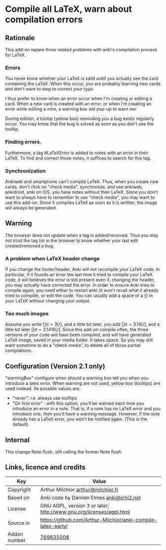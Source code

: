 # Compile all LaTeX, warn about compilation errors
## Rationale
This add-on repare three related problems with anki's compilation
process for LaTeX.

### Errors
You never know whether your LaTeX is valid untill you actually see the
card containing the LaTeX. When this occur, you are probably learning
new cards and don't want to stop to correct your typo.

I thus prefer to know when an error occur when I'm creating or editing
a card. When a new card is created with an error, or when I'm creating
an error while editing a note, a warning box will pop-up to warn me.

During edition, a tooltip (yellow box) reminding you a bug exists regularly
occur. You may know that the bug is solved as soon as you don't see
the tooltip.
### Finding errors.
Furthermore, a tag #LaTeXError is added to notes with an error in
their LaTeX. To find and correct those notes, it suffices to search
for this tag.
### Synchronization
Ankiweb and smartphone can't compile LaTeX. Thus, when you create new
cards, don't click on "check media", synchronize, and use ankiweb,
ankidroid, anki on IOS, you have notes without their LaTeX. Since you
don't want to always have to remember to use "check media", you may
want to use this add-on. Since it compiles LaTeX as soon as it is
written, the image will always be generated.
## Warning
The browser does not update when a tag is added/removed. Thus you may
not trust the tag list in the browser to know whether your last edit
created/removed a bug.

### A problem when LaTeX header change
If you change the footer/header, Anki will not recompile your LaTeX code. In
particular, if it founds an error the last time it tried to compile
your LaTeX code, it will believes the error is still present even if,
changing the header, you may actually have corrected the error. In
order to ensure Anki tries to compile again, you need either to
restart anki (it won't recall what it already tried to compile), or
edit the code. You can usually add a space or a {} in your LaTeX
without changing your output.

### Too much images
Assume you write [$]\pi=3[/$], and a little bit later, you add [$]\pi=3.14[/$], and
a little bit later [$]\pi=3.1416[/$]. Since this add-on compile often,
the three versions of your code will have been compiled, and will have
generated LaTeX image, saved in your media folder. It takes space. So
you may still want sometime to do a "check media", to delete all of
those partial compilations.

## Configuration (Version 2.1 only)
"warningBox" configure when should a warning box tell you when you introduce a latex error. When warning are not used, yellow box (tooltips) are used instead. Its possible values are:
* "never": i.e.  always use tooltips
* "On first error" : with this option, you'll be warned each time you introduce an error in a note. That is, if a note has no LaTeX error and you introduce one, then you'll have a warning message. However, if the note already has a LaTeX error, you won't be notified again. (This is the default)

## Internal
This change Note.flush, still calling the former Note.flush.



## Links, licence and credits

Key         |Value
------------|-------------------------------------------------------------------
Copyright   | Arthur Milchior <arthur@milchior.fr>
Based on    | Anki code by Damien Elmes <anki@ichi2.net>
License     | GNU AGPL, version 3 or later; http://www.gnu.org/licenses/agpl.html
Source in   | https://github.com/Arthur-Milchior/anki-compile-latex-early/
Addon number| [769835008](https://ankiweb.net/shared/info/769835008)

